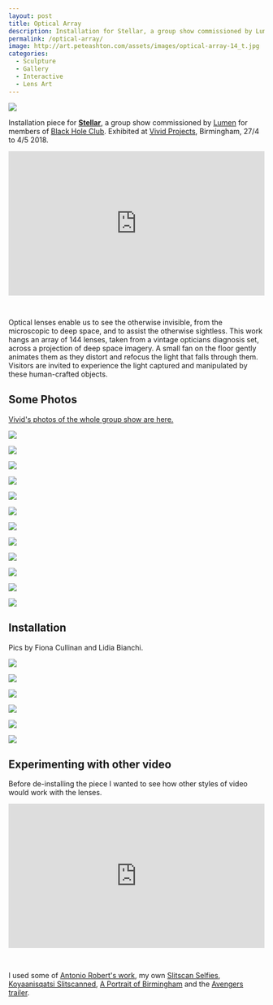 ```yaml
---
layout: post
title: Optical Array
description: Installation for Stellar, a group show commissioned by Lumen on the theme on Space.
permalink: /optical-array/
image: http://art.peteashton.com/assets/images/optical-array-14_t.jpg
categories:
  - Sculpture
  - Gallery
  - Interactive
  - Lens Art
---
```


![](http://art.peteashton.com/assets/images/optical-array-14.jpg)

Installation piece for [**Stellar**](http://www.vividprojects.org.uk/programme/stellar/), a group show commissioned by [Lumen](https://www.lumenstudios.co.uk/about/) for members of [Black Hole Club](http://www.blackholeclub.com). Exhibited at [Vivid Projects](http://www.vividprojects.org.uk/), Birmingham, 27/4 to 4/5 2018. 

<div style="padding:56.25% 0 0 0;position:relative; margin-bottom 2em;"><iframe src="https://player.vimeo.com/video/267017593" style="position:absolute;top:0;left:0;width:100%;height:100%;" frameborder="0" webkitallowfullscreen mozallowfullscreen allowfullscreen></iframe></div><script src="https://player.vimeo.com/api/player.js"></script>

&nbsp;

Optical lenses enable us to see the otherwise invisible, from the microscopic to deep space, and to assist the otherwise sightless. This work hangs an array of 144 lenses, taken from a vintage opticians diagnosis set, across a projection of deep space imagery. A small fan on the floor gently animates them as they distort and refocus the light that falls through them. Visitors are invited to experience the light captured and manipulated by these human-crafted objects.

## Some Photos

[Vivid's photos of the whole group show are here.](https://www.flickr.com/photos/vividprojects/sets/72157668388497538/)

![](http://art.peteashton.com/assets/images/optical-array-1.jpg)

![](http://art.peteashton.com/assets/images/optical-array-2.jpg)

![](http://art.peteashton.com/assets/images/optical-array-4.jpg)

![](http://art.peteashton.com/assets/images/optical-array-5.jpg)

![](http://art.peteashton.com/assets/images/optical-array-7.jpg)

![](http://art.peteashton.com/assets/images/optical-array-8.jpg)

![](http://art.peteashton.com/assets/images/optical-array-10.jpg)

![](http://art.peteashton.com/assets/images/optical-array-11.jpg)

![](http://art.peteashton.com/assets/images/optical-array-12.jpg)

![](http://art.peteashton.com/assets/images/optical-array-13.jpg)

![](http://art.peteashton.com/assets/images/optical-array-15.jpg)

![](http://art.peteashton.com/assets/images/optical-array-16.jpg)

## Installation

Pics by Fiona Cullinan and Lidia Bianchi.

![](http://art.peteashton.com/assets/images/optical-array-pete4.jpg)

![](http://art.peteashton.com/assets/images/optical-array-lidia-bianchi.jpg)

![](http://art.peteashton.com/assets/images/optical-array-fi.jpg)

![](http://art.peteashton.com/assets/images/optical-array-pete3.jpg)

![](http://art.peteashton.com/assets/images/optical-array-pete2.jpg)

![](http://art.peteashton.com/assets/images/optical-array-pete.jpg)

## Experimenting with other video

Before de-installing the piece I wanted to see how other styles of video would work with the lenses. 

<div style="padding:56.25% 0 0 0;position:relative; margin-bottom 2em;"><iframe src="https://player.vimeo.com/video/268483173" style="position:absolute;top:0;left:0;width:100%;height:100%;" frameborder="0" webkitallowfullscreen mozallowfullscreen allowfullscreen></iframe></div><script src="https://player.vimeo.com/api/player.js"></script>

&nbsp;

I used some of [Antonio Robert's work](https://www.youtube.com/watch?v=9Q1UsiteqFc), my own [Slitscan Selfies](https://vimeo.com/89461938), [Koyaanisqatsi Slitscanned](http://art.peteashton.com/koyaanisqatsi-slitscanned/), [A Portrait of Birmingham](http://art.peteashton.com/portrait-bham) and the [Avengers trailer](https://www.youtube.com/watch?v=QwievZ1Tx-8).

